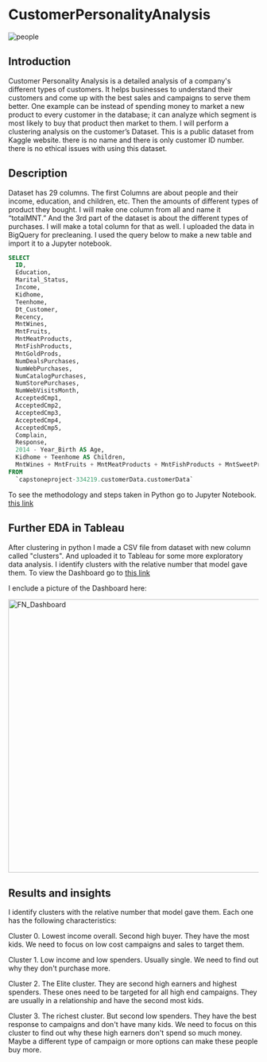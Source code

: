 # CustomerPersonalityAnalysis
![people](https://user-images.githubusercontent.com/59418722/145105266-8292c387-ade8-4921-aae4-d73b99b8074b.jpg)

## Introduction
Customer Personality Analysis is a detailed analysis of a company's different types of customers. It helps businesses to understand their customers and come up with the best sales and campaigns to serve them better. 
One example can be instead of spending money to market a new product to every customer in the database; it can analyze which segment is most likely to buy that product then market to them.
I will perform a clustering analysis on the customer’s Dataset. This is a public dataset from Kaggle website. there is no name and there is only customer ID number. there is no ethical issues with using this dataset.
## Description
Dataset has 29 columns. The first Columns are about people and their income, education, and children, etc. Then the amounts of different types of product they bought. I will make one column from all and name it “totalMNT.”
And the 3rd part of the dataset is about the different types of purchases. I will make a total column for that as well. 
I uploaded the data in BigQuery for precleaning. I used the query below to make a new table and import it to a Jupyter notebook. 
``` Sql 
SELECT
  ID,
  Education,
  Marital_Status,
  Income,
  Kidhome,
  Teenhome,
  Dt_Customer,
  Recency,
  MntWines,
  MntFruits,
  MntMeatProducts,
  MntFishProducts,
  MntGoldProds,
  NumDealsPurchases,
  NumWebPurchases,
  NumCatalogPurchases,
  NumStorePurchases,
  NumWebVisitsMonth,
  AcceptedCmp1,
  AcceptedCmp2,
  AcceptedCmp3,
  AcceptedCmp4,
  AcceptedCmp5,
  Complain,
  Response,
  2014 - Year_Birth AS Age,
  Kidhome + Teenhome AS Children,
  MntWines + MntFruits + MntMeatProducts + MntFishProducts + MntSweetProducts + MntGoldProds AS totalMnt
FROM
  `capstoneproject-334219.customerData.customerData`
  ```
To see the methodology and steps taken in Python go to Jupyter Notebook.
[this link](https://github.com/FaranakNehzati/CustomerPersonalityAnalysis/blob/main/FN_capstone.ipynb)

## Further EDA in Tableau

After clustering in python I made a CSV file from dataset with new column called "clusters". And uploaded it to Tableau for some more exploratory data analysis.
I identify clusters with the relative number that model gave them. To view the Dashboard go to [this link](https://public.tableau.com/views/FN_customerAnalysis/Dashboard1?:language=en-US&:display_count=n&:origin=viz_share_link)

I enclude a picture of the Dashboard here:

<img width="550" alt="FN_Dashboard" src="https://user-images.githubusercontent.com/59418722/145108352-9022778a-5278-4984-9aad-feba60bd58b3.png">

## Results and insights
I identify clusters with the relative number that model gave them. Each one has the following characteristics:

Cluster 0. Lowest income overall. Second high buyer. They have the most kids. We need to focus on low cost campaigns and sales to target them.

Cluster 1. Low income and low spenders. Usually single. We need to find out why they don't purchase more.

Cluster 2. The Elite cluster. They are second high earners and highest spenders. These ones need to be targeted for all high end campaigns. They are usually in a relationship and have the second most kids.

Cluster 3. The richest cluster. But second low spenders. They have the best response to campaigns and don't have many kids. We need to focus on this cluster to find out why these high earners don't spend so much money. Maybe a different type of campaign or more options can make these people buy more.







